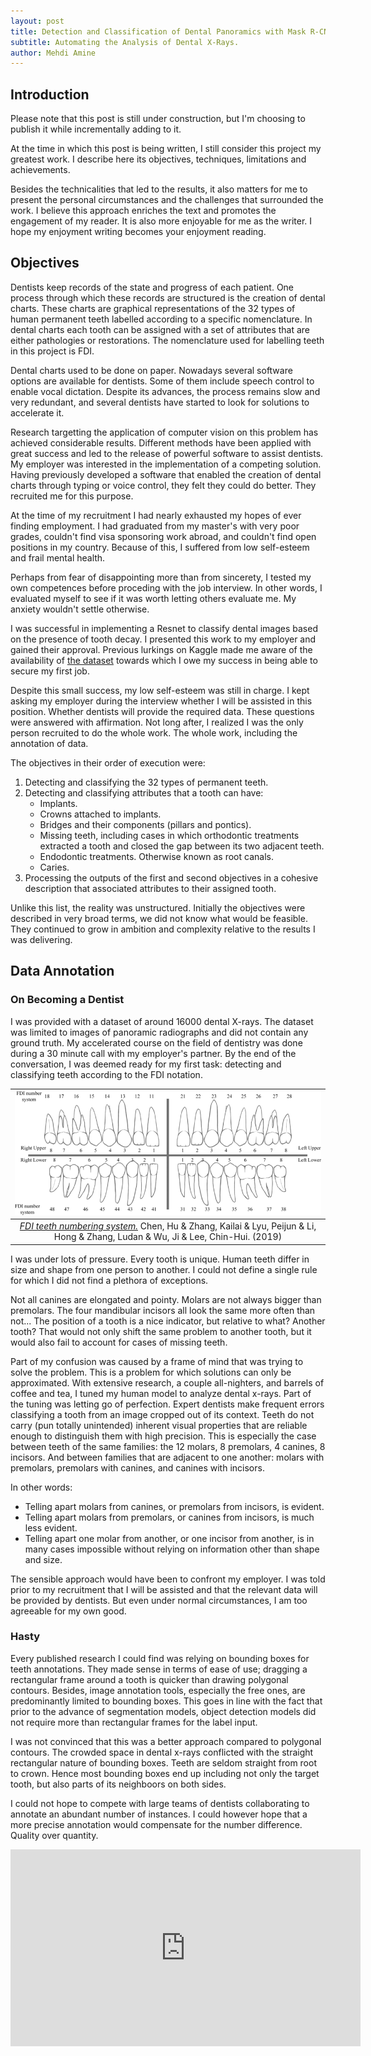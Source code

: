 ```yaml
---
layout: post
title: Detection and Classification of Dental Panoramics with Mask R-CNNs
subtitle: Automating the Analysis of Dental X-Rays.
author: Mehdi Amine
---
```


## Introduction

Please note that this post is still under construction, but I'm choosing to publish it while incrementally adding to it.

At the time in which this post is being written, I still consider this project my greatest work. I describe here its objectives, techniques, limitations and achievements. 

Besides the technicalities that led to the results, it also matters for me to present the personal circumstances and the challenges that surrounded the work. I believe this approach enriches the text and promotes the engagement of my reader. It is also more enjoyable for me as the writer. I hope my enjoyment writing becomes your enjoyment reading. 


## Objectives

Dentists keep records of the state and progress of each patient. One process through which these records are structured is the creation of dental charts. These charts are graphical representations of the 32 types of human permanent teeth labelled according to a specific nomenclature. In dental charts each tooth can be assigned with a set of attributes that are either pathologies or restorations. The nomenclature used for labelling teeth in this project is FDI.

Dental charts used to be done on paper. Nowadays several software options are available for dentists. Some of them include speech control to enable vocal dictation. Despite its advances, the process remains slow and very redundant, and several dentists have started to look for solutions to accelerate it.

Research targetting the application of computer vision on this problem has achieved considerable results. Different methods have been applied with great success and led to the release of powerful software to assist dentists. My employer was interested in the implementation of a competing solution. Having previously developed a software that enabled the creation of dental charts through typing or voice control, they felt they could do better. They recruited me for this purpose.

At the time of my recruitment I had nearly exhausted my hopes of ever finding employment. I had graduated from my master's with very poor grades, couldn't find visa sponsoring work abroad, and couldn't find open positions in my country. Because of this, I suffered from low self-esteem and frail mental health.

Perhaps from fear of disappointing more than from sincerety, I tested my own competences before proceding with the job interview. In other words, I evaluated myself to see if it was worth letting others evaluate me. My anxiety wouldn't settle otherwise.

I was successful in implementing a Resnet to classify dental images based on the presence of tooth decay. I presented this work to my employer and gained their approval. Previous lurkings on Kaggle made me aware of the availability of [the dataset](https://www.kaggle.com/pushkar34/teeth-dataset) towards which I owe my success in being able to secure my first job.

Despite this small success, my low self-esteem was still in charge. I kept asking my employer during the interview whether I will be assisted in this position. Whether dentists will provide the required data. These questions were answered with affirmation. Not long after, I realized I was the only person recruited to do the whole work. The whole work, including the annotation of data.

The objectives in their order of execution were:
1. Detecting and classifying the 32 types of permanent teeth.
2. Detecting and classifying attributes that a tooth can have:
    - Implants.
    - Crowns attached to implants. 
    - Bridges and their components (pillars and pontics).
    - Missing teeth, including cases in which orthodontic treatments extracted a tooth and closed the gap between its two adjacent teeth.
    - Endodontic treatments. Otherwise known as root canals.
    - Caries.
3. Processing the outputs of the first and second objectives in a cohesive description that associated attributes to their assigned tooth.

Unlike this list, the reality was unstructured. Initially the objectives were described in very broad terms, we did not know what would be feasible. They continued to grow in ambition and complexity relative to the results I was delivering. 

## Data Annotation

### On Becoming a Dentist

I was provided with a dataset of around 16000 dental X-rays. The dataset was limited to images of panoramic radiographs and did not contain any ground truth. My accelerated course on the field of dentistry was done during a 30 minute call with my employer's partner. By the end of the conversation, I was deemed ready for my first task: detecting and classifying teeth according to the FDI notation.

|![fdi](assets/dental_imgs/fdi.png)|
|:--:|
| [*FDI teeth numbering system.*](https://www.researchgate.net/figure/FDI-teeth-numbering-system-11-18right-upper-1-8-21-28left-upper-1-8-31-38left-lower_fig4_331569041) Chen, Hu & Zhang, Kailai & Lyu, Peijun & Li, Hong & Zhang, Ludan & Wu, Ji & Lee, Chin-Hui. (2019)|

I was under lots of pressure. Every tooth is unique. Human teeth differ in size and shape from one person to another. I could not define a single rule for which I did not find a plethora of exceptions. 

Not all canines are elongated and pointy. Molars are not always bigger than premolars. The four mandibular incisors all look the same more often than not... The position of a tooth is a nice indicator, but relative to what? Another tooth? That would not only shift the same problem to another tooth, but it would also fail to account for cases of missing teeth.

Part of my confusion was caused by a frame of mind that was trying to solve the problem. This is a problem for which solutions can only be approximated. With extensive research, a couple all-nighters, and barrels of coffee and tea, I tuned my human model to analyze dental x-rays. Part of the tuning was letting go of perfection. Expert dentists make frequent errors classifying a tooth from an image cropped out of its context. Teeth do not carry (pun totally unintended) inherent visual properties that are reliable enough to distinguish them with high precision. This is especially the case between teeth of the same families: the 12 molars, 8 premolars, 4 canines, 8 incisors. And between families that are adjacent to one another: molars with premolars, premolars with canines, and canines with incisors.

In other words:
- Telling apart molars from canines, or premolars from incisors, is evident. 
- Telling apart molars from premolars, or canines from incisors, is much less evident. 
- Telling apart one molar from another, or one incisor from another, is in many cases impossible without relying on information other than shape and size.


The sensible approach would have been to confront my employer. I was told prior to my recruitment that I will be assisted and that the relevant data will be provided by dentists. But even under normal circumstances, I am too agreeable for my own good. 

### Hasty
Every published research I could find was relying on bounding boxes for teeth annotations. They made sense in terms of ease of use; dragging a rectangular frame around a tooth is quicker than drawing polygonal contours. Besides, image annotation tools, especially the free ones, are predominantly limited to bounding boxes. This goes in line with the fact that prior to the advance of segmentation models, object detection models did not require more than rectangular frames for the label input.

I was not convinced that this was a better approach compared to polygonal contours. The crowded space in dental x-rays conflicted with the straight rectangular nature of bounding boxes. Teeth are seldom straight from root to crown. Hence most bounding boxes end up including not only the target tooth, but also parts of its neighboors on both sides.

I could not hope to compete with large teams of dentists collaborating to annotate an abundant number of instances. I could however hope that a more precise annotation would compensate for the number difference. Quality over quantity.

<iframe width="560" height="315" src="https://www.youtube.com/embed/OhbmKx8DehI" title="YouTube video player" frameborder="0" allow="accelerometer; autoplay; clipboard-write; encrypted-media; gyroscope; picture-in-picture" allowfullscreen></iframe>

